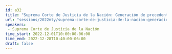 ```yaml
---
id: a32
title: "Suprema Corte de Justicia de la Nación: Generación de precedente judicial con ML"
url: "sessions/2022mty/suprema-corte-de-justicia-de-la-nacion-generacion-de-precedente-judicial-con-ml"
speakers:
 - Suprema Corte de Justicia de la Nación
time_start: 2022-12-01T10:00:00-06:00
time_end: 2022-12-28T10:40:00-06:00
draft: false
---
```


